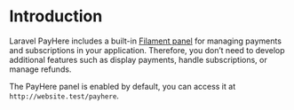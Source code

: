 # Introduction

Laravel PayHere includes a built-in [Filament panel](https://filamentphp.com) for managing payments and subscriptions in your application. Therefore, you don’t need to develop additional features such as display payments, handle subscriptions, or manage refunds.

The PayHere panel is enabled by default, you can access it at `http://website.test/payhere`.
